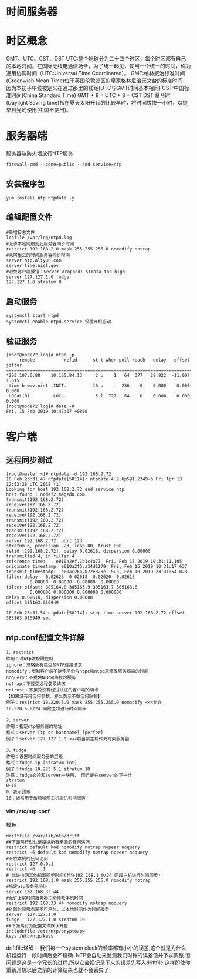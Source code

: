 # 时间服务器

# 时区概念

GMT、UTC、CST、DST
UTC:整个地球分为二十四个时区，每个时区都有自己的本地时间，在国际无线电通信场合，为了统一起见，使用一个统一的时间，称为通用协调时间（UTC:Universal Time Coordinated）。
GMT:格林威治标准时间(Greenwich Mean Time)位于英国伦敦郊区的皇家格林尼治天文台的标准时间，因为本初子午线被定义在通过那里的线经(UTC与GMT时间基本相同)
CST:中国标准时间(China Standard Time)
GMT + 8 = UTC + 8 = CST
DST:夏令时(Daylight Saving time)指在夏天太阳升起的比较早时，将时间拔快一小时，以提早日光的使用(中国不使用)。

# 服务器端

服务器端防火墙放行NTP服务

```
firewall-cmd --zone=public --add-service=ntp
```

## 安装程序包

```
yum install ntp ntpdate -y
```

## 编辑配置文件

```
#新增日志文件
logfile /var/log/ntpd.log
#允许本地网络到此服务器同步时间  
restrict 192.168.2.0 mask 255.255.255.0 nomodify notrap
#从阿里云的时间服务器同步时间
server ntp.aliyun.com
server time.nist.gov
#避免客户端报错：Server dropped: strata too high 
server 127.127.1.0 fudge
127.127.1.0 stratum 8
```

## 启动服务

```
systemctl start ntpd
systemctl enable ntpd.service 设置开机启动
```

## 验证服务

```
[root@node72 log]# ntpq -p
     remote           refid      st t when poll reach   delay   offset  jitter
==============================================================================
*203.107.6.88    10.165.84.13     2 u    1   64  377   29.922  -11.007   1.615
 time-b-wwv.nist .INIT.          16 u    -  256    0    0.000    0.000   0.000
 LOCAL(0)        .LOCL.           5 l  727   64    0    0.000    0.000   0.000
[root@node72 log]# date -R
Fri, 15 Feb 2019 10:47:07 +0800
```

# 客户端

## 远程同步测试

```
[root@master ~]# ntpdate -d 192.168.2.72
10 Feb 23:31:47 ntpdate[58114]: ntpdate 4.2.6p5@1.2349-o Fri Apr 13 12:52:28 UTC 2018 (1)
Looking for host 192.168.2.72 and service ntp
host found : node72.magedu.com
transmit(192.168.2.72)
receive(192.168.2.72)
transmit(192.168.2.72)
receive(192.168.2.72)
transmit(192.168.2.72)
receive(192.168.2.72)
transmit(192.168.2.72)
receive(192.168.2.72)
server 192.168.2.72, port 123
stratum 6, precision -23, leap 00, trust 000
refid [192.168.2.72], delay 0.02618, dispersion 0.00000
transmitted 4, in filter 4
reference time:    e010a2ef.1b1c4a77  Fri, Feb 15 2019 10:31:11.105
originate timestamp: e010a2f5.a34d1179  Fri, Feb 15 2019 10:31:17.637
transmit timestamp:  e00ac26a.072e828e  Sun, Feb 10 2019 23:31:54.028
filter delay:  0.02623  0.02618  0.02620  0.02618 
         0.00000  0.00000  0.00000  0.00000 
filter offset: 385164.0 385163.9 385163.7 385163.6
         0.000000 0.000000 0.000000 0.000000
delay 0.02618, dispersion 0.00000
offset 385163.916949

10 Feb 23:31:54 ntpdate[58114]: step time server 192.168.2.72 offset 385163.916949 sec
```

## ntp.conf配置文件详解

```
1、restrict
作用：对ntp做权限控制
ignore：忽略所有类型的NTP连接请求
nomodify：限制客户端不能使用命令ntpc和ntpq来修改服务器端的时间
noquery：不提供NTP网络校时服务
notrap：不接受远程登录请求
notrust：不接受没有经过认证的客户端的请求
【如果没有用任何参数，那么表示不做任何限制】
例子：restrict 10.220.5.0 mask 255.255.255.0 nomodify <<<允许10.220.5.0/24 网段主机进行时间同步

2、server
作用：指定ntp服务器的地址
格式：server [ip or hostname] [perfer]
例子：server 127.127.1.0 <<<将当前主机作为时间服务器

3、fudge
作用：设置时间服务器的层级
格式：fudge ip [stratum int]
例子：fudge 10.225.5.1 stratum 10
注意：fudge必须和server一块用， 而且是在server的下一行
stratum
0~15
0：表示顶级
10：通常用于给局域网主机提供时间服务
```

#### vim /etc/ntp.conf

模板

```
driftfile /var/lib/ntp/drift
##下面两行默认是拒绝所有来源的任何访问
restrict default kod nomodify notrap nopeer noquery
restrict -6 default kod nomodify notrap nopeer noquery
#开放本机的任何访问
restrict 127.0.0.1
restrict -6 ::1
# 允许内网其他机器同步时间(允许192.168.1.0/24 网段主机进行时间同步)
restrict 192.168.1.0 mask 255.255.255.0 nomodify notrap
#指定ntp服务器地址
server 192.168.33.44
#允许上层时间服务器主动修改本机时间
restrict 192.168.33.44 nomodify notrap noquery
#外部时间服务器不可用时，以本地时间作为时间服务
server  127.127.1.0
fudge   127.127.1.0 stratum 10
##下面两行为配置文件默认开启
includefile /etc/ntp/crypto/pw
keys /etc/ntp/keys
```

driftfile详解：
我们每一个system clock的频率都有小小的误差,这个就是为什么机器运行一段时间后会不精确. NTP会自动来监测我们时钟的误差值并予以调整.但问题是这是一个冗长的过程,所以它会把记录下来的误差先写入driftfile.这样即使你重新开机以后之前的计算结果也就不会丢失了